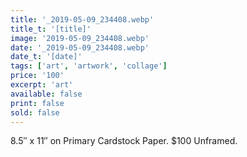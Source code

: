 ```yaml
---
title: '_2019-05-09_234408.webp'
title_t: '[title]'
image: '2019-05-09_234408.webp'
date: '_2019-05-09_234408.webp'
date_t: '[date]'
tags: ['art', 'artwork', 'collage']
price: '100'
excerpt: 'art'
available: false
print: false
sold: false
---
```



8.5″ x 11″ on Primary Cardstock Paper.
$100 Unframed.
